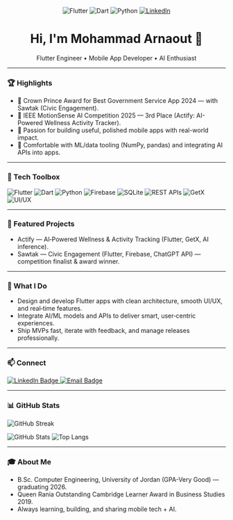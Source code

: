 <!-- Profile Header -->
<p align="center">
  <img src="https://img.shields.io/badge/Flutter-02569B?logo=flutter&logoColor=white&style=for-the-badge" alt="Flutter"/>
  <img src="https://img.shields.io/badge/Dart-0175C2?logo=dart&logoColor=white&style=for-the-badge" alt="Dart"/>
  <img src="https://img.shields.io/badge/Python-3776AB?logo=python&logoColor=white&style=for-the-badge" alt="Python"/>
  <a href="http://www.linkedin.com/in/mohammad-arnaout-9003b52b3">
    <img src="https://img.shields.io/badge/LinkedIn-0A66C2?logo=linkedin&logoColor=white&style=for-the-badge" alt="LinkedIn"/>
  </a>
</p>

<h1 align="center">Hi, I'm Mohammad Arnaout 👋</h1>
<p align="center">
  Flutter Engineer • Mobile App Developer • AI Enthusiast
</p>

---

### 🏆 Highlights
- 🏅 Crown Prince Award for Best Government Service App 2024 —  with Sawtak (Civic Engagement).  
- 🥉 IEEE MotionSense AI Competition 2025 — 3rd Place (Actify: AI-Powered Wellness Activity Tracker).  
- 📱 Passion for building useful, polished mobile apps with real-world impact.  
- 🤖 Comfortable with ML/data tooling (NumPy, pandas) and integrating AI APIs into apps.  

---

### 🔧 Tech Toolbox
<p>
  <img src="https://img.shields.io/badge/Flutter-02569B?logo=flutter&logoColor=white" alt="Flutter"/>
  <img src="https://img.shields.io/badge/Dart-0175C2?logo=dart&logoColor=white" alt="Dart"/>
  <img src="https://img.shields.io/badge/Python-3776AB?logo=python&logoColor=white" alt="Python"/>
  <img src="https://img.shields.io/badge/Firebase-FFCA28?logo=firebase&logoColor=black" alt="Firebase"/>
  <img src="https://img.shields.io/badge/SQLite-003B57?logo=sqlite&logoColor=white" alt="SQLite"/>
  <img src="https://img.shields.io/badge/REST%20APIs-005571?logo=api&logoColor=white" alt="REST APIs"/>
  <img src="https://img.shields.io/badge/GetX-3DDC84?logo=android&logoColor=white" alt="GetX"/>
  <img src="https://img.shields.io/badge/UI%2FUX-F24E1E?logo=figma&logoColor=white" alt="UI/UX"/>
</p>

---

### 🚀 Featured Projects
- Actify — AI‑Powered Wellness & Activity Tracking (Flutter, GetX, AI inference).  
- Sawtak — Civic Engagement (Flutter, Firebase, ChatGPT API) — competition finalist & award winner.  

---

### 💼 What I Do
- Design and develop Flutter apps with clean architecture, smooth UI/UX, and real‑time features.  
- Integrate AI/ML models and APIs to deliver smart, user‑centric experiences.  
- Ship MVPs fast, iterate with feedback, and manage releases professionally.  

---

### 📫 Connect
<p>
  <a href="http://www.linkedin.com/in/mohammad-arnaout-9003b52b3">
    <img src="https://img.shields.io/badge/LinkedIn-Connect-0A66C2?logo=linkedin&logoColor=white" alt="LinkedIn Badge"/>
  </a>
  <a href="mailto:mohammadrami15@yhaoo.com">
    <img src="https://img.shields.io/badge/Email-Contact-D14836?logo=gmail&logoColor=white" alt="Email Badge"/>
  </a>
</p>

---

### 📊 GitHub Stats
<p>
  <img src="https://github-readme-streak-stats.herokuapp.com?user=Moh-Arnaout&theme=tokyonight&hide_border=true" alt="GitHub Streak"/>
</p>
<p>
  <img src="https://github-readme-stats.vercel.app/api?username=Moh-Arnaout&show_icons=true&theme=tokyonight&hide_border=true" alt="GitHub Stats"/>
  <img src="https://github-readme-stats.vercel.app/api/top-langs/?username=Moh-Arnaout&layout=compact&theme=tokyonight&hide_border=true" alt="Top Langs"/>
</p>

---

### 🎓 About Me
- B.Sc. Computer Engineering, University of Jordan (GPA-Very Good) — graduating 2026.
- Queen Rania Outstanding Cambridge Learner Award in Business Studies 2019. 
- Always learning, building, and sharing mobile tech + AI.  


